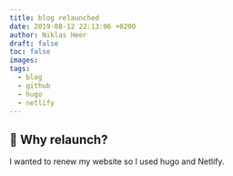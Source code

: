 ```yaml
---
title: blog relaunched
date: 2019-08-12 22:13:06 +0200
author: Niklas Heer
draft: false
toc: false
images:
tags:
  - blog
  - github
  - hugo
  - netlify
---
```


## :rocket: Why relaunch?

I wanted to renew my website so I used hugo and Netlify.
